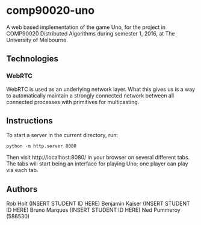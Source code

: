 # comp90020-uno

A web based implementation of the game Uno, for the project in
COMP90020 Distributed Algorithms during semester 1, 2016, at
The University of Melbourne.

## Technologies

### WebRTC

WebRTC is used as an underlying network layer.
What this gives us is a way to automatically maintain a strongly
connected network between all connected processes with primitives
for multicasting.

## Instructions

To start a server in the current directory, run:

```
python -m http.server 8080
```

Then visit http://localhost:8080/ in your browser on several different
tabs.
The tabs will start being an interface for playing Uno; one player can
play via each tab.

## Authors

Rob Holt (INSERT STUDENT ID HERE)
Benjamin Kaiser (INSERT STUDENT ID HERE)
Bruno Marques (INSERT STUDENT ID HERE)
Ned Pummeroy (586530)
